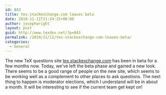 ```yaml
---
id: 843
title: tex.stackexchange.com leaves beta
date: 2010-11-11T21:24:25+00:00
author: josephwright
layout: post
guid: http://www.texdev.net/?p=843
permalink: /2010/11/11/tex-stackexchange-com-leaves-beta/
categories:
  - General
---
```

The new TeX questions site <a href="http://tex.stackexchange.com/">tex.stackexchange.com</a> has been in beta for a few months now. Today, we've left the beta phase and gained a new look. There seems to be a good range of people on the new site, which seems to be working well as a complement to other places to ask questions. The next thing to happen is moderator elections, which I understand will be in about a month. It will be interesting to see if the current team get kept on!